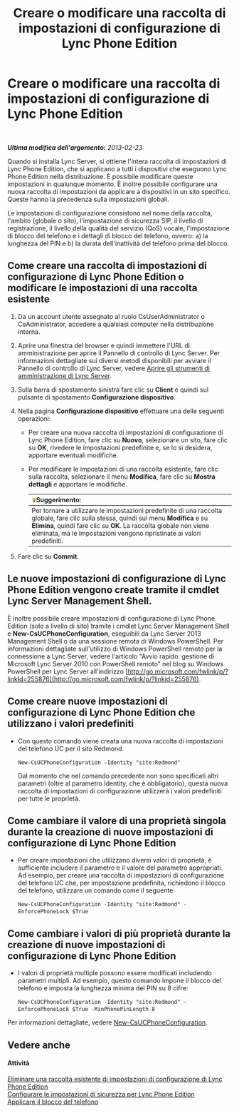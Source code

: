 ﻿---
title: Creare o modificare una raccolta di impostazioni di configurazione di Lync Phone Edition
TOCTitle: Creare o modificare una raccolta di impostazioni di configurazione di Lync Phone Edition
ms:assetid: 6cf714af-8f57-4a71-89ad-0a776302b2ba
ms:mtpsurl: https://technet.microsoft.com/it-it/library/JJ688086(v=OCS.15)
ms:contentKeyID: 49887598
ms.date: 08/24/2015
mtps_version: v=OCS.15
ms.translationtype: HT
---

# Creare o modificare una raccolta di impostazioni di configurazione di Lync Phone Edition

 

_**Ultima modifica dell'argomento:** 2013-02-23_

Quando si installa Lync Server, si ottiene l'intera raccolta di impostazioni di Lync Phone Edition, che si applicano a tutti i dispositivi che eseguono Lync Phone Edition nella distribuzione. È possibile modificare queste impostazioni in qualunque momento. È inoltre possibile configurare una nuova raccolta di impostazioni da applicare a dispositivi in un sito specifico. Queste hanno la precedenza sulla impostazioni globali.

Le impostazioni di configurazione consistono nel nome della raccolta, l'ambito (globale o sito), l'impostazione di sicurezza SIP, il livello di registrazione, il livello della qualità del servizio (QoS) vocale, l'impostazione di blocco del telefono e i dettagli di blocco del telefono, ovvero: a) la lunghezza del PIN e b) la durata dell'inattività del telefono prima del blocco.

## Come creare una raccolta di impostazioni di configurazione di Lync Phone Edition o modificare le impostazioni di una raccolta esistente

1.  Da un account utente assegnato al ruolo CsUserAdministrator o CsAdministrator, accedere a qualsiasi computer nella distribuzione interna.

2.  Aprire una finestra del browser e quindi immettere l'URL di amministrazione per aprire il Pannello di controllo di Lync Server. Per informazioni dettagliate sui diversi metodi disponibili per avviare il Pannello di controllo di Lync Server, vedere [Aprire gli strumenti di amministrazione di Lync Server](lync-server-2013-open-lync-server-administrative-tools.md).

3.  Sulla barra di spostamento sinistra fare clic su **Client** e quindi sul pulsante di spostamento **Configurazione dispositivo**.

4.  Nella pagina **Configurazione dispositivo** effettuare una delle seguenti operazioni:
    
      - Per creare una nuova raccolta di impostazioni di configurazione di Lync Phone Edition, fare clic su **Nuovo**, selezionare un sito, fare clic su **OK**, rivedere le impostazioni predefinite e, se lo si desidera, apportare eventuali modifiche.
    
      - Per modificare le impostazioni di una raccolta esistente, fare clic sulla raccolta, selezionare il menu **Modifica**, fare clic su **Mostra dettagli** e apportare le modifiche.
        
        <table>
        <thead>
        <tr class="header">
        <th><img src="images/Gg398201.tip(OCS.15).gif" title="tip" alt="tip" />Suggerimento:</th>
        </tr>
        </thead>
        <tbody>
        <tr class="odd">
        <td>Per tornare a utilizzare le impostazioni predefinite di una raccolta globale, fare clic sulla stessa, quindi sul menu <strong>Modifica</strong> e su <strong>Elimina</strong>, quindi fare clic su <strong>OK</strong>. La raccolta globale non viene eliminata, ma le impostazioni vengono ripristinate ai valori predefiniti.</td>
        </tr>
        </tbody>
        </table>


5.  Fare clic su **Commit**.

## Le nuove impostazioni di configurazione di Lync Phone Edition vengono create tramite il cmdlet Lync Server Management Shell.

È inoltre possibile creare impostazioni di configurazione di Lync Phone Edition (solo a livello di sito) tramite i cmdlet Lync Server Management Shell e **New-CsUCPhoneConfiguration**, eseguibili da Lync Server 2013 Management Shell o da una sessione remota di Windows PowerShell. Per informazioni dettagliate sull'utilizzo di Windows PowerShell remoto per la connessione a Lync Server, vedere l'articolo "Avvio rapido: gestione di Microsoft Lync Server 2010 con PowerShell remoto" nel blog su Windows PowerShell per Lync Server all'indirizzo [http://go.microsoft.com/fwlink/p/?linkId=255876](http://go.microsoft.com/fwlink/p/?linkid=255876).

## Come creare nuove impostazioni di configurazione di Lync Phone Edition che utilizzano i valori predefiniti

  - Con questo comando viene creata una nuova raccolta di impostazioni del telefono UC per il sito Redmond.
    
        New-CsUCPhoneConfiguration -Identity "site:Redmond"
    
    Dal momento che nel comando precedente non sono specificati altri parametri (oltre al parametro Identity, che è obbligatorio), questa nuova raccolta di impostazioni di configurazione utilizzerà i valori predefiniti per tutte le proprietà.

## Come cambiare il valore di una proprietà singola durante la creazione di nuove impostazioni di configurazione di Lync Phone Edition

  - Per creare impostazioni che utilizzano diversi valori di proprietà, è sufficiente includere il parametro e il valore del parametro appropriati. Ad esempio, per creare una raccolta di impostazioni di configurazione del telefono UC che, per impostazione predefinita, richiedono il blocco del telefono, utilizzare un comando come il seguente:
    
        New-CsUCPhoneConfiguration -Identity "site:Redmond" -EnforcePhoneLock $True

## Come cambiare i valori di più proprietà durante la creazione di nuove impostazioni di configurazione di Lync Phone Edition

  - I valori di proprietà multiple possono essere modificati includendo parametri multipli. Ad esempio, questo comando impone il blocco del telefono e imposta la lunghezza minima del PIN su 8 cifre:
    
        New-CsUCPhoneConfiguration -Identity "site:Redmond" -EnforcePhoneLock $True -MinPhonePinLength 8

Per informazioni dettagliate, vedere [New-CsUCPhoneConfiguration](https://docs.microsoft.com/en-us/powershell/module/skype/New-CsUCPhoneConfiguration).

## Vedere anche

#### Attività

[Eliminare una raccolta esistente di impostazioni di configurazione di Lync Phone Edition](lync-server-2013-delete-an-existing-collection-of-lync-phone-edition-configuration-settings.md)  
[Configurare le impostazioni di sicurezza per Lync Phone Edition](lync-server-2013-configure-security-settings-for-lync-phone-edition.md)  
[Applicare il blocco del telefono](lync-server-2013-enforce-phone-locking.md)


